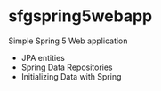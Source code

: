 # sfgspring5webapp

Simple Spring 5 Web application

* JPA entities
* Spring Data Repositories
* Initializing Data with Spring

